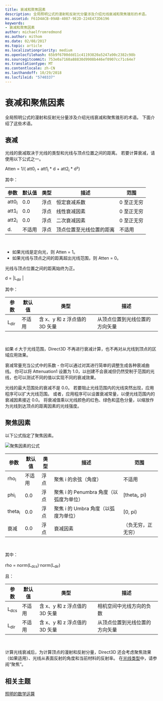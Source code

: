 ```yaml
---
title: 衰减和聚焦因素
description: 全局照明公式的漫射和反射光分量涉及介绍光线衰减和聚焦锥形的术语。
ms.assetid: F61D4ACB-09AB-4087-9E2D-224E472D6196
keywords:
- 衰减和聚焦因素
author: michaelfromredmond
ms.author: mithom
ms.date: 02/08/2017
ms.topic: article
ms.localizationpriority: medium
ms.openlocfilehash: 65b9f6700ddd11c41193820a5247a90c2382c98b
ms.sourcegitcommit: 753e0a7160a88830d9908b446ef0907cc71c64e7
ms.translationtype: MT
ms.contentlocale: zh-CN
ms.lasthandoff: 10/29/2018
ms.locfileid: "5740337"
---
```

# <a name="attenuation-and-spotlight-factor"></a>衰减和聚焦因素


全局照明公式的漫射和反射光分量涉及介绍光线衰减和聚焦锥形的术语。 下面介绍了这些术语。

## <a name="span-idattenuationspanspan-idattenuationspanspan-idattenuationspanattenuation"></a><span id="Attenuation"></span><span id="attenuation"></span><span id="ATTENUATION"></span>衰减


光线的衰减取决于光线的类型和光线与顶点位置之间的距离。 若要计算衰减，请使用以下公式之一。

Atten = 1/( att0<sub>i</sub> + att1<sub>i</sub> \* d + att2<sub>i</sub> \* d²)

其中：

| 参数        | 默认值 | 类型           | 描述                                     | 范围          |
|------------------|---------------|----------------|-------------------------------------------------|----------------|
| att0<sub>i</sub> | 0.0           | 浮点 | 恒定衰减系数                     | 0 至正无穷 |
| att1<sub>i</sub> | 0.0           | 浮点 | 线性衰减因素                       | 0 至正无穷 |
| att2<sub>i</sub> | 0.0           | 浮点 | 二次衰减因素                    | 0 至正无穷 |
| d.                | 不适用           | 浮点 | 顶点位置至光线位置的距离 | 不适用            |

 

-   如果光线是定向光，则 Atten = 1。
-   如果光线与顶点之间的距离超出光线范围，则 Atten = 0。

光线与顶点位置之间的距离始终为正。

d = |L<sub>dir</sub> |

其中：

| 参数       | 默认值 | 类型                                             | 描述                                                 |
|-----------------|---------------|--------------------------------------------------|-------------------------------------------------------------|
| L<sub>dir</sub> | 不适用           | 含 x、y 和 z 浮点值的 3D 矢量 | 从顶点位置到光线位置的方向矢量 |

 

如果 d 大于光线范围，Direct3D 不再进行衰减计算，也不再对从光线到顶点的区域应用效果。

衰减常量充当公式中的系数 - 你可以通过对其进行简单的调整生成各种衰减曲线。 你可以将 Attenuation1 设置为 1.0，以创建不会衰减但仍然受制于范围的光线，也可以测试不同的值以实现不同的衰减效果。

光线的最大范围处的衰减不是 0.0。 若要阻止光线范围内的光线突然出现，应用程序可以扩大光线范围。 或者，应用程序可以设置衰减常量，以便光线范围内的衰减因素接近 0.0。 将衰减值乘以光线颜色的红色、绿色和蓝色分量，以缩放作为光线到达顶点的距离因素的光线强度。

## <a name="span-idspotlight-factorspanspan-idspotlight-factorspanspan-idspotlight-factorspanspotlight-factor"></a><span id="Spotlight-Factor"></span><span id="spotlight-factor"></span><span id="SPOTLIGHT-FACTOR"></span>聚焦因素


以下公式指定了聚焦因素。

![聚焦因素的公式](images/dx8light9.png)

| 参数         | 默认值 | 类型           | 描述                              | 范围                    |
|-------------------|---------------|----------------|------------------------------------------|--------------------------|
| rho<sub>i</sub>   | 不适用           | 浮点 | 聚焦 i 的余弦（角度）            | 不适用                      |
| phi<sub>i</sub>   | 0.0           | 浮点 | 聚焦 i 的 Penumbra 角度（以弧度为单位） | \[theta<sub>i</sub>, pi) |
| theta<sub>i</sub> | 0.0           | 浮点 | 聚焦 i 的 Umbra 角度（以弧度为单位）    | \[0, pi)                 |
| 衰减           | 0.0           | 浮点 | 衰减因素                           | （负无穷，正无穷）   |

 

其中：

rho = norm(L<sub>dcs</sub>)<sup>.</sup>norm(L<sub>dir</sub>)

且：

| 参数       | 默认值 | 类型                                             | 描述                                                 |
|-----------------|---------------|--------------------------------------------------|-------------------------------------------------------------|
| L<sub>dcs</sub> | 不适用           | 含 x、y 和 z 浮点值的 3D 矢量 | 相机空间中光线方向的负数         |
| L<sub>dir</sub> | 不适用           | 含 x、y 和 z 浮点值的 3D 矢量 | 从顶点位置到光线位置的方向矢量 |

 

计算光线衰减后，为计算顶点的漫射和反射分量，Direct3D 还会考虑聚焦效果（如果适用）、光线从表面反射的角度和当前材料的反射率。 在[光线类型](light-types.md)中，请参阅“聚焦”。

## <a name="span-idrelated-topicsspanrelated-topics"></a><span id="related-topics"></span>相关主题


[照明的数学运算](mathematics-of-lighting.md)

 

 




